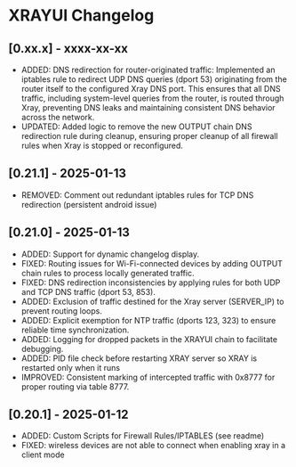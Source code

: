 # XRAYUI Changelog

## [0.xx.x] - xxxx-xx-xx

- ADDED: DNS redirection for router-originated traffic: Implemented an iptables rule to redirect UDP DNS queries (dport 53) originating from the router itself to the configured Xray DNS port. This ensures that all DNS traffic, including system-level queries from the router, is routed through Xray, preventing DNS leaks and maintaining consistent DNS behavior across the network.
- UPDATED: Added logic to remove the new OUTPUT chain DNS redirection rule during cleanup, ensuring proper cleanup of all firewall rules when Xray is stopped or reconfigured.

## [0.21.1] - 2025-01-13

- REMOVED: Comment out redundant iptables rules for TCP DNS redirection (persistent android issue)

## [0.21.0] - 2025-01-13

- ADDED: Support for dynamic changelog display.
- FIXED: Routing issues for Wi-Fi-connected devices by adding OUTPUT chain rules to process locally generated traffic.
- FIXED: DNS redirection inconsistencies by applying rules for both UDP and TCP DNS traffic (dport 53, 853).
- ADDED: Exclusion of traffic destined for the Xray server (SERVER_IP) to prevent routing loops.
- ADDED: Explicit exemption for NTP traffic (dports 123, 323) to ensure reliable time synchronization.
- ADDED: Logging for dropped packets in the XRAYUI chain to facilitate debugging.
- ADDED: PID file check before restarting XRAY server so XRAY is restarted only when it runs
- IMPROVED: Consistent marking of intercepted traffic with 0x8777 for proper routing via table 8777.

## [0.20.1] - 2025-01-12

- ADDED: Custom Scripts for Firewall Rules/IPTABLES (see readme)
- FIXED: wireless devices are not able to connect when enabling xray in a client mode
